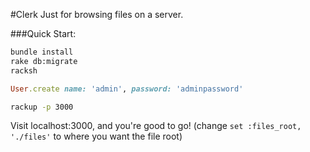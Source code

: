 #Clerk
Just for browsing files on a server.

###Quick Start:

```bash
bundle install
rake db:migrate
racksh
```
```ruby
User.create name: 'admin', password: 'adminpassword'
```
```bash
rackup -p 3000
```

Visit localhost:3000, and you're good to go!
(change `set :files_root, './files'` to where you want the file root)